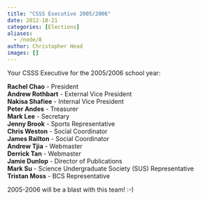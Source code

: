 ```yaml
---
title: "CSSS Executive 2005/2006"
date: 2012-10-21
categories: [Elections]
aliases:
  - /node/8
author: Christopher Head
images: []
---
```


Your CSSS Executive for the 2005/2006 school year:

**Rachel Chao** - President  
**Andrew Rothbart** - External Vice President  
**Nakisa Shafiee** - Internal Vice President  
**Peter Andes** - Treasurer  
**Mark Lee** - Secretary  
**Jenny Brook** - Sports Representative  
**Chris Weston** - Social Coordinator  
**James Railton** - Social Coordinator  
**Andrew Tjia** - Webmaster  
**Derrick Tan** - Webmaster  
**Jamie Dunlop** - Director of Publications  
**Mark Su** - Science Undergraduate Society (SUS) Representative  
**Tristan Moss** - BCS Representative

2005-2006 will be a blast with this team! :-)
